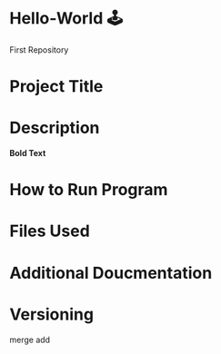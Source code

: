 # Hello-World 🕹️
First Repository
# Project Title
# Description
**Bold Text**
# How to Run Program
# Files Used
# Additional Doucmentation
# Versioning
merge
add

